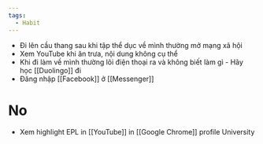 ```yaml
---
tags:
  - Habit
---
```

- Đi lên cầu thang sau khi tập thể dục về mình thường mở mạng xã hội
- Xem YouTube khi ăn trưa, nội dung không cụ thể
- Khi đi làm về mình thường lôi điện thoại ra và không biết làm gì - Hãy học [[Duolingo]] đi
- Đăng nhập [[Facebook]] ở [[Messenger]]

# No

- Xem highlight EPL in [[YouTube]] in [[Google Chrome]] profile University